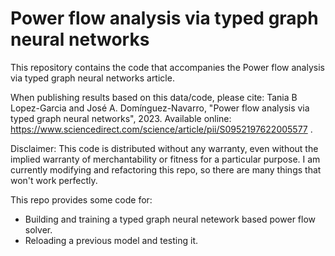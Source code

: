 # Power flow analysis via typed graph neural networks

This repository contains the code that accompanies the Power flow analysis via typed graph neural networks article.<br />

When publishing results based on this data/code, please cite: Tania B Lopez-Garcia and José A. Domínguez-Navarro, "Power flow analysis via typed graph neural networks", 2023. Available online: https://www.sciencedirect.com/science/article/pii/S0952197622005577 . <br />

Disclaimer: This code is distributed without any warranty, even without the implied warranty of merchantability or fitness for a particular purpose. 
I am currently modifying and refactoring this repo, so there are many things that won't work perfectly. <br />

This repo provides some code for:
* Building and training a typed graph neural netework based power flow solver.
* Reloading a previous model and testing it.
